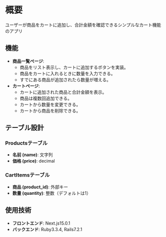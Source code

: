 # 概要
ユーザーが商品をカートに追加し、合計金額を確認できるシンプルなカート機能のアプリ

## 機能
- **商品一覧ページ**:  
  - 商品をリスト表示し、カートに追加するボタンを実装。
  - 商品をカートに入れるときに数量を入力できる。
  - すでにある商品が追加されたら数量が増える。
- **カートページ**:  
  - カートに追加された商品と合計金額を表示。  
  - 商品は複数回追加できる。  
  - カートから数量を変更できる。  
  - カートから商品を削除できる。  

## テーブル設計
### Productsテーブル
- **名前 (name)**: 文字列
- **価格 (price)**: decimal
### CartItemsテーブル
- **商品 (product_id)**: 外部キー
- **数量 (quantity)**: 整数（デフォルトは1）

## 使用技術
- **フロントエンド**: Next.js15.0.1
- **バックエンド**: Ruby3.3.4, Rails7.2.1
